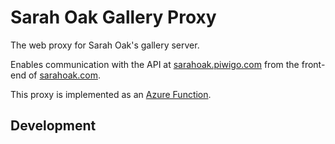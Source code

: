 # Sarah Oak Gallery Proxy
The web proxy for Sarah Oak's gallery server.

Enables communication with the API at [sarahoak.piwigo.com](https://sarahoak.piwigo.com) from the front-end of [sarahoak.com](http://sarahoak.com).

This proxy is implemented as an [Azure Function](https://azure.microsoft.com/en-us/services/functions).

## Development
